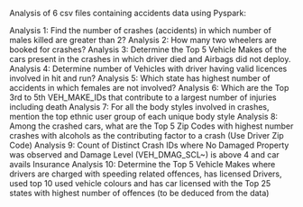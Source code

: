 Analysis of 6 csv files containing accidents data using Pyspark:

Analysis 1: Find the number of crashes (accidents) in which number of males killed are greater than 2?
Analysis 2: How many two wheelers are booked for crashes?
Analysis 3: Determine the Top 5 Vehicle Makes of the cars present in the crashes in which driver died and Airbags did not deploy.
Analysis 4: Determine number of Vehicles with driver having valid licences involved in hit and run?
Analysis 5: Which state has highest number of accidents in which females are not involved?
Analysis 6: Which are the Top 3rd to 5th VEH_MAKE_IDs that contribute to a largest number of injuries including death
Analysis 7: For all the body styles involved in crashes, mention the top ethnic user group of each unique body style
Analysis 8: Among the crashed cars, what are the Top 5 Zip Codes with highest number crashes with alcohols as the contributing factor to a crash (Use Driver Zip Code)
Analysis 9: Count of Distinct Crash IDs where No Damaged Property was observed and Damage Level (VEH_DMAG_SCL~) is above 4 and car avails Insurance
Analysis 10: Determine the Top 5 Vehicle Makes where drivers are charged with speeding related offences, has licensed Drivers, used top 10 used vehicle colours and has car licensed with the Top 25 states with highest number of offences (to be deduced from the data)
